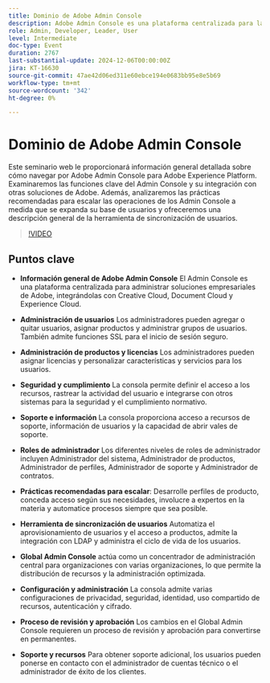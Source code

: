 ```yaml
---
title: Dominio de Adobe Admin Console
description: Adobe Admin Console es una plataforma centralizada para la gestión de soluciones empresariales de Adobe, que ofrece gestión de usuarios y licencias, funciones de seguridad y conformidad, recursos de asistencia, funciones de administrador, prácticas recomendadas de ampliación e integración con varios sistemas para optimizar las operaciones.
role: Admin, Developer, Leader, User
level: Intermediate
doc-type: Event
duration: 2767
last-substantial-update: 2024-12-06T00:00:00Z
jira: KT-16630
source-git-commit: 47ae42d06ed311e60ebce194e0683bb95e8e5b69
workflow-type: tm+mt
source-wordcount: '342'
ht-degree: 0%

---
```



# Dominio de Adobe Admin Console

Este seminario web le proporcionará información general detallada sobre cómo navegar por Adobe Admin Console para Adobe Experience Platform. Examinaremos las funciones clave del Admin Console y su integración con otras soluciones de Adobe. Además, analizaremos las prácticas recomendadas para escalar las operaciones de los Admin Console a medida que se expanda su base de usuarios y ofreceremos una descripción general de la herramienta de sincronización de usuarios.

>[!VIDEO](https://video.tv.adobe.com/v/3440937/?learn=on&enablevpops)

## Puntos clave

* **Información general de Adobe Admin Console** El Admin Console es una plataforma centralizada para administrar soluciones empresariales de Adobe, integrándolas con Creative Cloud, Document Cloud y Experience Cloud.

* **Administración de usuarios** Los administradores pueden agregar o quitar usuarios, asignar productos y administrar grupos de usuarios. También admite funciones SSL para el inicio de sesión seguro.

* **Administración de productos y licencias** Los administradores pueden asignar licencias y personalizar características y servicios para los usuarios.

* **Seguridad y cumplimiento** La consola permite definir el acceso a los recursos, rastrear la actividad del usuario e integrarse con otros sistemas para la seguridad y el cumplimiento normativo.

* **Soporte e información** La consola proporciona acceso a recursos de soporte, información de usuarios y la capacidad de abrir vales de soporte.

* **Roles de administrador** Los diferentes niveles de roles de administrador incluyen Administrador del sistema, Administrador de productos, Administrador de perfiles, Administrador de soporte y Administrador de contratos.

* **Prácticas recomendadas para escalar**: Desarrolle perfiles de producto, conceda acceso según sus necesidades, involucre a expertos en la materia y automatice procesos siempre que sea posible.

* **Herramienta de sincronización de usuarios** Automatiza el aprovisionamiento de usuarios y el acceso a productos, admite la integración con LDAP y administra el ciclo de vida de los usuarios.

* **Global Admin Console** actúa como un concentrador de administración central para organizaciones con varias organizaciones, lo que permite la distribución de recursos y la administración optimizada.

* **Configuración y administración** La consola admite varias configuraciones de privacidad, seguridad, identidad, uso compartido de recursos, autenticación y cifrado.

* **Proceso de revisión y aprobación** Los cambios en el Global Admin Console requieren un proceso de revisión y aprobación para convertirse en permanentes.

* **Soporte y recursos** Para obtener soporte adicional, los usuarios pueden ponerse en contacto con el administrador de cuentas técnico o el administrador de éxito de los clientes.
